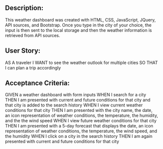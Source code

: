 ## Description:
This weather dashboard was created with HTML, CSS, JavaScript, JQuery, API sources, and Bootstrap. Once you type in the city of your choice, the input is then sent to the local storage and then the weather information is retrieved from API sources. 

## User Story:
AS A traveler
I WANT to see the weather outlook for multiple cities
SO THAT I can plan a trip accordingly

## Acceptance Criteria:
GIVEN a weather dashboard with form inputs
WHEN I search for a city
THEN I am presented with current and future conditions for that city and that city is added to the search history
WHEN I view current weather conditions for that city
THEN I am presented with the city name, the date, an icon representation of weather conditions, the temperature, the humidity, and the the wind speed
WHEN I view future weather conditions for that city
THEN I am presented with a 5-day forecast that displays the date, an icon representation of weather conditions, the temperature, the wind speed, and the humidity
WHEN I click on a city in the search history
THEN I am again presented with current and future conditions for that city

